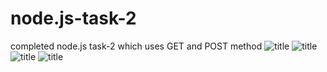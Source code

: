 # node.js-task-2
completed node.js task-2 which uses GET and POST method
![title](https://github.com/FahdKamal101/node.js-task-2/blob/master/task2-01.PNG)
![title](https://github.com/FahdKamal101/node.js-task-2/blob/master/task2-02.PNG)
![title](https://github.com/FahdKamal101/node.js-task-2/blob/master/task2-03.jpg)
![title](https://github.com/FahdKamal101/node.js-task-2/blob/master/task2-04.jpg)
